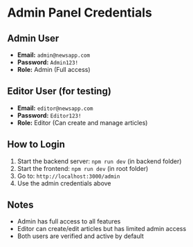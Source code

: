 # Admin Panel Credentials

## Admin User
- **Email:** `admin@newsapp.com`
- **Password:** `Admin123!`
- **Role:** Admin (Full access)

## Editor User (for testing)
- **Email:** `editor@newsapp.com`
- **Password:** `Editor123!`
- **Role:** Editor (Can create and manage articles)

## How to Login
1. Start the backend server: `npm run dev` (in backend folder)
2. Start the frontend: `npm run dev` (in root folder)
3. Go to: `http://localhost:3000/admin`
4. Use the admin credentials above

## Notes
- Admin has full access to all features
- Editor can create/edit articles but has limited admin access
- Both users are verified and active by default 